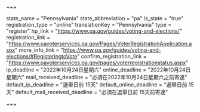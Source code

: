 +++

state_name = "Pennsylvania"
state_abbreviation = "pa"
is_state = "true"
registration_type = "online"
translationKey = "Pennsylvania"
type = "register"
hp_link = "https://www.pa.gov/guides/voting-and-elections/"
registration_link = "https://www.pavoterservices.pa.gov/Pages/VoterRegistrationApplication.aspx"
more_info_link = "https://www.pa.gov/guides/voting-and-elections/#RegisteringtoVote"
confirm_registration_link = "https://www.pavoterservices.pa.gov/pages/voterregistrationstatus.aspx"
ip_deadline = "2022年10月24日星期六"
online_deadline = "2022年10月24日星期六"
mail_received_deadline = "必須在2022年10月24日星期六之前寄達"
default_ip_deadline = "選舉日前 15天"
default_online_deadline = "選舉日前 15天"
default_mail_received_deadline = "必須在選舉日前 15天前寄達"

+++